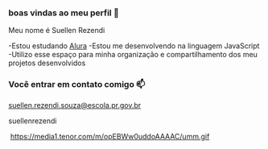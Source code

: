 ### boas vindas ao meu perfil 💙

Meu nome é Suellen Rezendi 

-Estou estudando [Alura](https://www.alura..com.br) 
-Estou me desenvolvendo na linguagem JavaScript 
-Utilizo esse espaço para minha organização e compartilhamento dos meu projetos desenvolvidos 

### Você entrar em contato comigo 📫

suellen.rezendi.souza@escola.pr.gov.br

suellenrezendi

![]()
https://media1.tenor.com/m/opEBWw0uddoAAAAC/umm.gif
